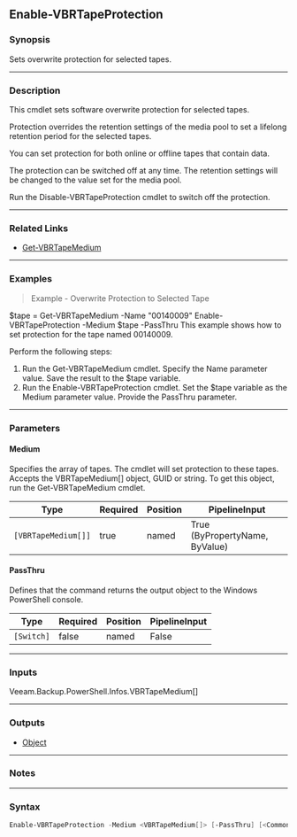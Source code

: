 Enable-VBRTapeProtection
------------------------

### Synopsis
Sets overwrite protection for selected tapes.

---

### Description

This cmdlet sets software overwrite protection for selected tapes.

Protection overrides the retention settings of the media pool to set a lifelong retention period for the selected tapes.

You can set protection for both online or offline tapes that contain data.

The protection can be switched off at any time. The retention settings will be changed to the value set for the media pool.

Run the Disable-VBRTapeProtection cmdlet to switch off the protection.

---

### Related Links
* [Get-VBRTapeMedium](Get-VBRTapeMedium)

---

### Examples
> Example -  Overwrite Protection to Selected Tape

$tape = Get-VBRTapeMedium -Name "00140009"
Enable-VBRTapeProtection -Medium $tape -PassThru
This example shows how to set protection for the tape named 00140009.

Perform the following steps:
1. Run the Get-VBRTapeMedium cmdlet. Specify the Name parameter value. Save the result to the $tape variable.
2. Run the Enable-VBRTapeProtection cmdlet. Set the $tape variable as the Medium parameter value. Provide the PassThru parameter.

---

### Parameters
#### **Medium**
Specifies the array of tapes. The cmdlet will set protection to these tapes. Accepts the VBRTapeMedium[] object, GUID or string. To get this object, run the Get-VBRTapeMedium cmdlet.

|Type               |Required|Position|PipelineInput                 |
|-------------------|--------|--------|------------------------------|
|`[VBRTapeMedium[]]`|true    |named   |True (ByPropertyName, ByValue)|

#### **PassThru**
Defines that the command returns the output object to the Windows PowerShell console.

|Type      |Required|Position|PipelineInput|
|----------|--------|--------|-------------|
|`[Switch]`|false   |named   |False        |

---

### Inputs
Veeam.Backup.PowerShell.Infos.VBRTapeMedium[]

---

### Outputs
* [Object](https://learn.microsoft.com/en-us/dotnet/api/System.Object)

---

### Notes

---

### Syntax
```PowerShell
Enable-VBRTapeProtection -Medium <VBRTapeMedium[]> [-PassThru] [<CommonParameters>]
```
